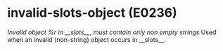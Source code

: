 # invalid-slots-object (E0236)
*Invalid object %r in \_\_slots\_\_, must contain only non empty
strings* Used when an invalid (non-string) object occurs in
\_\_slots\_\_.
